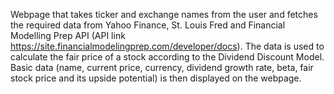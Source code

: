 Webpage that takes ticker and exchange names from the user and fetches the required data from Yahoo Finance, St. Louis Fred and Financial Modelling Prep API (API link https://site.financialmodelingprep.com/developer/docs). The data is used to calculate the fair price of a stock according to the Dividend Discount Model. Basic data (name, current price, currency, dividend growth rate, beta, fair stock price and its upside potential) is then displayed on the webpage.
